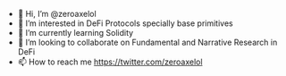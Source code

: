 - 👋 Hi, I’m @zeroaxelol
- 👀 I’m interested in DeFi Protocols specially base primitives
- 🌱 I’m currently learning Solidity
- 💞️ I’m looking to collaborate on Fundamental and Narrative Research in DeFi
- 📫 How to reach me https://twitter.com/zeroaxelol

<!---
zeroaxelol/zeroaxelol is a ✨ special ✨ repository because its `README.md` (this file) appears on your GitHub profile.
You can click the Preview link to take a look at your changes.
--->
